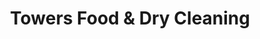 ---
title: "Towers Food & Dry Cleaning"
url: /arlington/towers-food-und-dry-cleaning/
shop: Lebensmittel
---